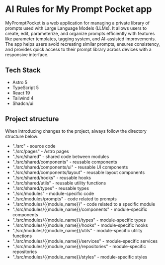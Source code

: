 # AI Rules for My Prompt Pocket app

MyPromptPocket is a web application for managing a private library of prompts used with Large Language Models (LLMs). It allows users to create, edit, parameterize, and organize prompts efficiently with features like parameter templates, tagging system, and AI-assisted improvements. The app helps users avoid recreating similar prompts, ensures consistency, and provides quick access to their prompt library across devices with a responsive interface.

## Tech Stack

- Astro 5
- TypeScript 5
- React 19
- Tailwind 4
- Shadcn/ui

## Project structure

When introducing changes to the project, always follow the directory structure below:

- "./src" - source code
- "./src/pages" - Astro pages
- "./src/shared" - shared code between modules
- "./src/shared/components" - reusable components
- "./src/shared/components/ui" - reusable UI components
- "./src/shared/components/layout" - reusable layout components
- "./src/shared/hooks" - reusable hooks
- "./src/shared/utils" - reusable utility functions
- "./src/shared/types" - reusable types
- "./src/modules" - module-specific code
- "./src/modules/prompts" - code related to prompts
- "./src/modules/{{module_name}}" - code related to a specific module
- "./src/modules/{{module_name}}/components" - module-specific components
- "./src/modules/{{module_name}}/types" - module-specific types
- "./src/modules/{{module_name}}/hooks" - module-specific hooks
- "./src/modules/{{module_name}}/utils" - module-specific utility functions
- "./src/modules/{{module_name}}/services" - module-specific services
- "./src/modules/{{module_name}}/repositories" - module-specific repositories
- "./src/modules/{{module_name}}/styles" - module-specific styles
